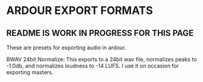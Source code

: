 # ARDOUR EXPORT FORMATS
## README IS WORK IN PROGRESS FOR THIS PAGE 


These are presets for exporting audio in ardour.

BWAV 24bit Normalize: This exports to a 24bit wav file, normalizes peaks to -1.0db, and normalizes loudness to -14 LUFS. I use it on occasion for exporting masters.
